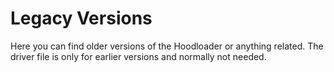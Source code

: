 Legacy Versions
===============

Here you can find older versions of the Hoodloader or anything related.
The driver file is only for earlier versions and normally not needed.